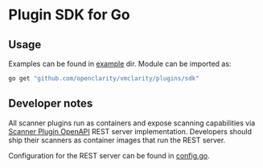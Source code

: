 # Plugin SDK for Go

## Usage

Examples can be found in [example](example) dir. Module can be imported as:

```bash
go get "github.com/openclarity/vmclarity/plugins/sdk"
```

## Developer notes

All scanner plugins run as containers and expose scanning capabilities via [Scanner Plugin OpenAPI](../../openapi.yaml) REST server implementation.
Developers should ship their scanners as container images that run the REST server.

Configuration for the REST server can be found in [config.go](plugin/config.go).
